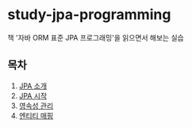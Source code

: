 # study-jpa-programming
책 '자바 ORM 표준 JPA 프로그래밍'을 읽으면서 해보는 실습

## 목차

1. [JPA 소개](/docs/01/index.md)
2. [JPA 시작](/docs/02/index.md)
3. [영속성 관리](/docs/03/index.md)
4. [엔티티 매핑](/docs/04/index.md)
